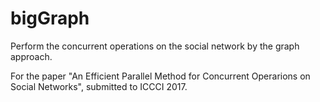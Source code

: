 # bigGraph
Perform the concurrent operations on the social network by the graph approach.

For the paper "An Efficient Parallel Method for Concurrent Operarions on Social Networks", submitted to ICCCI 2017.

